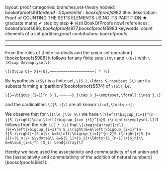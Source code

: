 layout: proof
categories: branches,set-theory
nodeid: bookofproofs$991
orderid: 50
parentid: bookofproofs$982
title: 
description:  Proof of COUNTING THE SET'S ELEMENTS USING ITS PARTITION &#9733; graduate maths &#10004; step by step &#10010; visit BookOfProofs now!
references: bookofproofs$696,bookofproofs$977,bookofproofs$983
keywords: count elements of a set partition,proof
contributors: bookofproofs

---


---

From the rules of [finite cardinals and the union set operation][bookofproofs$988] it follows for any finite sets `\(X\)` and `\(U\)` with `\(X\cap U=\emptyset\)` 

`\[|X\cup U|=|X|+|U|,~~~~~~~~~~~~~~~~~~~~( * )\]`

By hypothesis `\(S\)` is a finite set, `\(S_1,\ldots S_n\subset S\)` are its subsets forming a [partition][bookofproofs$574] of `\(S\)`, i.e. 

`\[S=\bigcup_{i=1}^n S_i,~~~~~~S_i\cap S_j=\emptyset,\forall i\neq j.\]`

and the cardinalities `\(|S_i|\)` are all known `\(i=1,\ldots n\)`. 

We observe that for `\(1\le j\le n\)` we have `\[\left(\bigcup_{i=1}^{n-j}S_i\right)\cap \left(\bigcup_{i=n-j+1}^{n}S_i\right)=\emptyset.\]` It follows from the rule `\(( * )\)` that 
`\[\begin{array}{ccl}
|S|=\left|\bigcup_{i=1}^n S_i\right|&=&\left|\bigcup_{i=1}^{n-1}S_i\right|+|S_n|\\
&=&\left|\bigcup_{i=1}^{n-2}S_i\right|+|S_{n-1}|+|S_n|\\
&\vdots&\\
&=&|S_1|+|S_2|+\ldots+|S_{n-1}|+|S_n|\\
&=&\sum_{i=1}^n |S_i|
\end{array}\]`

Hereby we have used the associativity and commutativity of set union and the [associativity and commutativity of the addition of natural numbers][bookofproofs$841].
.